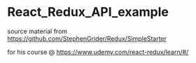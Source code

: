 
# React_Redux_API_example
source material from https://github.com/StephenGrider/Redux/SimpleStarter

for his course @ https://www.udemy.com/react-redux/learn/#/
